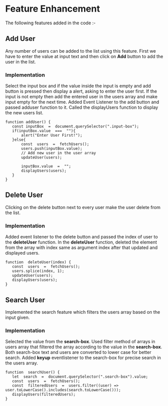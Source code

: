 # Feature Enhancement
The following features added in the code :-

## Add User
Any number of users can be added to the list using this feature. First we have to enter the value at input text and then click on **Add** button to add the user in the list.

### Implementation
Select the input box and if the value inside the input is empty and add button is pressed then display a alert, asking to enter the user first. If the input is not empty then add the entered user in the users array and make input empty for the next time. Added Event Listener to the add button and passed adduser function to it.
Called the displayUsers function to display the new users list.

    function addUser() {
       const inputBox  =  document.querySelector(".input-box");
       if(inputBox.value  ===  ""){
           alert("Enter User First!");
       }else{
           const  users  =  fetchUsers();
           users.push(inputBox.value);
           // Add new user in the user array
           updateUser(users);
           
           inputBox.value  =  "";
           displayUsers(users);
       }
    }
    
## Delete User
Clicking on the delete button next to every user make the user delete from the list.

### Implementation
Added event listener to the delete button and passed the index of user to the **deleteUser** function. In the **deleteUser** function, deleted the element from the array with index same as argument index after that updated and displayed users.

    function  deleteUser(index) {
       const  users  =  fetchUsers();
       users.splice(index, 1);
       updateUser(users);
       displayUsers(users);
    }

## Search User
Implemented the search feature which filters the users array based on the input given.

### Implementation
Selected the value from the **search-box**. Used filter method of arrays in users array that filtered the array according to the value in the **search-box**. Both search-box text and users are converted to lower case for better search. Added **keyup** eventlistener to the search-box for precise search in the users array.

    function  searchUser() {
       let  search  =  document.querySelector(".search-box").value;
       const  users  =  fetchUsers();
       const  filteredUsers  =  users.filter((user) => user.toLowerCase().includes(search.toLowerCase()));
       displayUsers(filteredUsers);
    }
